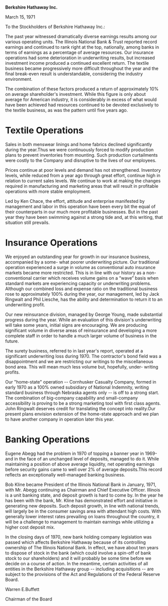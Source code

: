 
**Berkshire Hathaway Inc.**

March 15, 1971

To the Stockholders of Berkshire Hathaway Inc.:

The past year witnessed dramatically diverse earnings results among our various operating units. The Illinois National Bank & Trust reported record earnings and continued to rank right at the top, nationally, among banks in terms of earnings as a percentage of average resources. Our insurance operations had some deterioration in underwriting results, but increased investment income produced a continued excellent return. The textile business became progressively more difficult throughout the year and the final break-even result is understandable, considering the industry environment.

The combination of these factors produced a return of approximately 10% on average shareholder's investment. While this figure is only about average for American industry, it is considerably in excess of what would have been achieved had resources continued to be devoted exclusively to the textile business, as was the pattern until five years ago.

# Textile Operations

Sales in both menswear linings and home fabrics declined significantly during the year.Thus we were continuously forced to modify production plans to prevent inventories from mounting. Such production curtailments were costly to the Company and disruptive to the lives of our employees.

Prices continue at poor levels and demand has not strengthened. Inventory levels, while reduced from a year ago through great effort, continue high in relation to current sales levels. We continue to work at making the changes required in manufacturing and marketing areas that will result in profitable operations with more stable employment.

Led by Ken Chace, the effort, attitude and enterprise manifested by management and labor in this operation have been every bit the equal of their counterparts in our much more profitable businesses. But in the past year they have been swimming against a strong tide and, at this writing, that situation still prevails.

# Insurance Operations

We enjoyed an outstanding year for growth in our insurance business, accompanied by a some- what poorer underwriting picture. Our traditional operation experienced a surge in volume as conventional auto insurance markets became more restricted. This is in line with our history as a non- conventional carrier which receives volume gains on a “wave” basis when standard markets are experiencing capacity or underwriting problems. Although our combined loss and expense ratio on the traditional business rose to approximately 100% during the year, our management, led by Jack Ringwalt and Phil Liesche, has the ability and determination to return it to an underwriting profit. 

Our new reinsurance division, managed by George Young, made substantial progress during the year. While an evaluation of this division's underwriting will take some years, initial signs are encouraging. We are producing significant volume in diverse areas of reinsurance and developing a more complete staff in order to handle a much larger volume of business in the future.

The surety business, referred to in last year's report, operated at a significant underwriting loss during 1970. The contractor's bond field was a disappointment and we are restricting our writings to the miscellaneous bond area. This will mean much less volume but, hopefully, under- writing profits.

Our "home-state" operation -- Cornhusker Casualty Company, formed in early 1970 as a 100% owned subsidiary of National Indemnity, writing standard business through Nebraska agents only -- is off to a strong start. The combination of big-company capability and small-company accessibility is proving to be a strong marketing tool with first class agents. John Ringwalt deserves credit for translating the concept into reality.Our present plans envision extension of the home-state approach and we plan to have another company in operation later this year.

# Banking Operations

Eugene Abegg had the problem in 1970 of topping a banner year in 1969-and in the face of an unchanged level of deposits, managed to do it. While maintaining a position of above average liquidity, net operating earnings before security gains came to well over 2% of average deposits.This record reflects an exceptionally well-managed banking business.

Bob Kline became President of the Illinois National Bank in January, 1971, with Mr. Abegg continuing as Chairman and Chief Executive Officer. Illinois is a unit banking state, and deposit growth is hard to come by. In the year he has been with the bank, Mr. Kline has demonstrated effort and initiative in generating new deposits. Such deposit growth, in line with national trends, will largely be in the consumer savings area with attendant high costs. With generally lower interest rates prevailing on loans throughout the country, it will be a challenge to management to maintain earnings while utilizing a higher cost deposit mix.

In the closing days of 1970, new bank holding company legislation was passed which affects Berkshire Hathaway because of its controlling ownership of The Illinois National Bank. In effect, we have about ten years to dispose of stock in the bank (which could involve a spin-off of bank stock to our shareholders) and it will probably be some time before we decide on a course of action. In the meantime, certain activities of all entities in the Berkshire Hathaway group -- including acquisitions -- are subject to the provisions of the Act and Regulations of the Federal Reserve Board.

Warren E.Buffett

Chairman of the Board 

